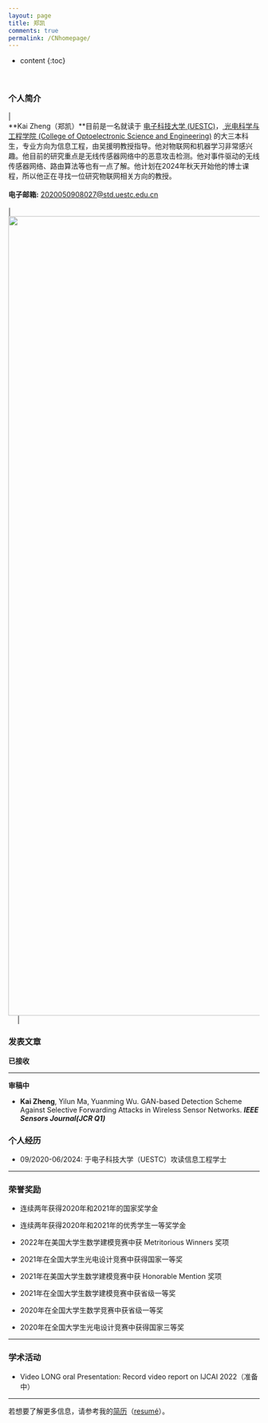```yaml
---
layout: page
title: 郑凯
comments: true
permalink: /CNhomepage/
---
```


* content
{:toc}


<style>
.biblist { }

/* The item */
.biblist li { }

/* You can define custom styles for plstyle field here. */


/*************************************
   The box that contain BibTeX code
 *************************************/
div.noshow { display: none; }
div.BibTeX {
  margin-right: 1%;
  margin-left: 3%;
  margin-top: 1.2em;
  margin-bottom: 1.3em;
  border: 1px solid silver;
  padding: 0.3em 0.5em;
  background: #eeeeee;
}
div.BibTeX pre { font-size: 85%; overflow: auto;  width: 100%; }
</style>

<script>
function toggleBibtex(articleid) {
  var bib = document.getElementById('bib_'+articleid);
  if (bib) {
    if(bib.className.indexOf('BibTeX') != -1) {
    bib.className.indexOf('noshow') == -1?bib.className = 'BibTeX noshow':bib.className = 'BibTeX';
    }
  } else {
    return;
  }
}
</script>



​	
### 个人简介

| <br>**Kai Zheng（郑凯）**目前是一名就读于 <a href="https://www.uestc.edu.cn/">电子科技大学 (UESTC)</a>，[ 光电科学与工程学院 (College of Optoelectronic Science and Engineering)](https://sose.uestc.edu.cn/index.htm/) 的大三本科生，专业方向为信息工程，由吴援明教授指导。他对物联网和机器学习非常感兴趣。他目前的研究重点是无线传感器网络中的恶意攻击检测。他对事件驱动的无线传感器网络、路由算法等也有一点了解。他计划在2024年秋天开始他的博士课程，所以他正在寻找一位研究物联网相关方向的教授。 <br> <br> **电子邮箱:** <2020050908027@std.uestc.edu.cn> <br> <br>| &emsp;<img src="http://AiaIKai.github.io/KaiZheng.jpg" width='1600'>&emsp; |

### 发表文章

**已接收**

---

**审稿中**

* **Kai Zheng**, Yilun Ma, Yuanming Wu. GAN-based Detection Scheme Against Selective Forwarding Attacks in Wireless Sensor Networks. ***IEEE Sensors Journal(JCR Q1)***

### 个人经历 


* 09/2020-06/2024: 于电子科技大学（UESTC）攻读信息工程学士

---

### 荣誉奖励

* 连续两年获得2020年和2021年的国家奖学金

* 连续两年获得2020年和2021年的优秀学生一等奖学金

* 2022年在美国大学生数学建模竞赛中获 Metritorious Winners 奖项

* 2021年在全国大学生光电设计竞赛中获得国家一等奖

* 2021年在美国大学生数学建模竞赛中获 Honorable Mention 奖项

* 2021年在全国大学生数学建模竞赛中获省级一等奖

* 2020年在全国大学生数学竞赛中获省级一等奖

* 2020年在全国大学生光电设计竞赛中获得国家三等奖

---

### 学术活动

* Video LONG oral Presentation: Record video report on IJCAI 2022（准备中）

---

若想要了解更多信息，请参考我的<a href="https://zhi-xuan-chen.github.io/CN_CV.pdf">简历</a>（<a href="https://zhi-xuan-chen.github.io/cv.pdf">resumé</a>）。

<script type="text/javascript" src="//rf.revolvermaps.com/0/0/6.js?i=573geowbknl&amp;m=7&amp;c=ffc000&amp;cr1=ffffff&amp;f=arial&amp;l=1&amp;s=170&amp;bv=70" async="async"></script>





